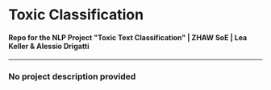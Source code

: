 # Toxic Classification
#### Repo for the NLP Project "Toxic Text Classification" | ZHAW SoE | Lea Keller & Alessio Drigatti
-----

### No project description provided
